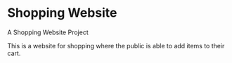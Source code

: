 # Shopping Website
A Shopping Website Project

This is a website for shopping where the public is able to add items to their cart.
